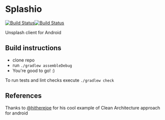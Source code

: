 # Splashio
[![Build Status](https://app.bitrise.io/app/569928f7b1f4cfd7/status.svg?token=PUPteAww1jI-tKZ-L6nZsQ&branch=master)](https://app.bitrise.io/app/569928f7b1f4cfd7)[![Build Status](https://travis-ci.com/antonshilov/splashio.svg?token=hbYjrhMxApzChtSYo7nL&branch=master)](https://travis-ci.com/antonshilov/splashio)


Unsplash client for Android

## Build instructions
* clone repo
* run `./gradlew assembleDebug`
* You're good to go! :)

To run tests and lint checks execute `./gradlew check`

## References
Thanks to [@hitherejoe](https://github.com/hitherejoe) for his cool example of Clean Architecture approach for android
